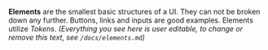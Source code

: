 **Elements** are the smallest basic structures of a UI. They can not be broken
down any further. Buttons, links and inputs are good examples. Elements utilize
_Tokens_. _(Everything you see here is user editable, to change or remove this
text, see `/docs/elements.md`)_
